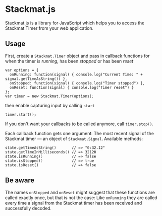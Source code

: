 Stackmat.js
===========

Stackmat.js is a library for JavaScript which helps you to access the Stackmat Timer from your web application.

Usage
-----

First, create a `Stackmat.Timer` object and pass in callback functions for when the timer is *running*, has been *stopped* or has been *reset*

    var options = {
      onRunning: function(signal) { console.log("Current Time: " + signal.getTimeAsString()) },
      onStopped: function(signal) { console.log("Timer stopped") },
      onReset: function(signal) { console.log("Timer reset") }
    };
    var timer = new Stackmat.Timer(options);

then enable capturing input by calling `start`

    timer.start();

If you don't want your callbacks to be called anymore, call `timer.stop()`.

Each callback function gets one argument: The most recent signal of the Stackmat timer — an object of `Stackmat.Signal`. Available methods:

    state.getTimeAsString()       // => "0:32.12"
    state.getTimeInMilliseconds() // => 32120
    state.isRunning()             // => false
    state.isStopped()             // => true
    state.isReset()               // => false

Be aware
--------

The names `onStopped` and `onReset` might suggest that these functions are called exactly once, but that is not the case: Like `onRunning` they are called every time a signal from the Stackmat timer has been received and successfully decoded.